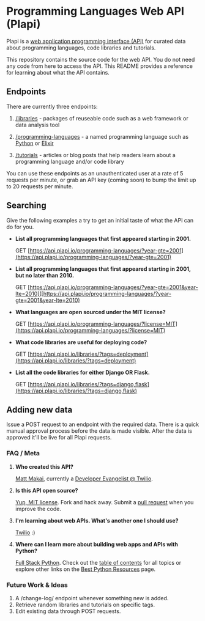 # Programming Languages Web API (Plapi)
Plapi is a 
[web application programming interface (API)](https://www.fullstackpython.com/application-programming-interface.html) 
for curated data about programming languages, code libraries and tutorials. 

This repository contains the source code for the web API. You do not
need any code from here to access the API. This README provides a
reference for learning about what the API contains.


## Endpoints
There are currently three endpoints:

1. [/libraries](https://api.plapi.io/libraries/) - packages of reuseable code 
   such as a web framework or data analysis tool

1. [/programming-languages](https://api.plapi.io/programming-languages/) -
   a named programming language such as 
   [Python](https://api.plapi.io/programming-languages/python) or 
   [Elixir](https://api.plapi.io/programming-languages/elixir)

1. [/tutorials](https://api.plapi.io/tutorials/) - articles or blog posts
   that help readers learn about a programming language and/or code library


You can use these endpoints as an unauthenticated user at a rate of 5 
requests per minute, or grab an API key (coming soon) to bump the limit up 
to 20 requests per minute.


## Searching
Give the following examples a try to get an initial taste of what the API
can do for you.

* **List all programming languages that first appeared starting in 2001.**

  GET [https://api.plapi.io/programming-languages/?year-gte=2001](https://api.plapi.io/programming-languages/?year-gte=2001)


* **List all programming languages that first appeared starting in 2001,
  but no later than 2010.**

  GET [https://api.plapi.io/programming-languages/?year-gte=2001&year-lte=2010]([https://api.plapi.io/programming-languages/?year-gte=2001&year-lte=2010)


* **What languages are open sourced under the MIT license?**

  GET [https://api.plapi.io/programming-languages/?license=MIT](https://api.plapi.io/programming-languages/?license=MIT)


* **What code libraries are useful for deploying code?**

  GET [https://api.plapi.io/libraries/?tags=deployment](https://api.plapi.io/libraries/?tags=deployment)


* **List all the code libraries for either Django OR Flask.**

  GET [https://api.plapi.io/libraries/?tags=django,flask](https://api.plapi.io/libraries/?tags=django,flask)


## Adding new data
Issue a POST request to an endpoint with the required data. There is a
quick manual approval process before the data is made visible. After the 
data is approved it'll be live for all Plapi requests.


### FAQ / Meta
1. **Who created this API?**

    [Matt Makai](http://www.mattmakai.com/), currently a 
    [Developer Evangelist @ Twilio](https://www.twilio.com/blog/2014/02/introducing-developer-evangelist-matt-makai.html).


1. **Is this API open source?**

    [Yup, MIT license](https://github.com/makaimc/plapi/LICENSE). Fork and 
    hack away. Submit a 
    [pull request](https://github.com/makaimc/plapi/pulls) when you improve
    the code.


1. **I'm learning about web APIs. What's another one I should use?**

    [Twilio](https://twilio.com/api) :)


1. **Where can I learn more about building web apps and APIs with Python?**

    [Full Stack Python](https://www.fullstackpython.com). Check out the
    [table of contents](https://www.fullstackpython.com/table-of-contents.html)
    for all topics or explore other links on the 
    [Best Python Resources](https://www.fullstackpython.com/best-python-resources.html)
    page.


### Future Work & Ideas
1. A /change-log/ endpoint whenever something new is added.
1. Retrieve random libraries and tutorials on specific tags.
1. Edit existing data through POST requests.

